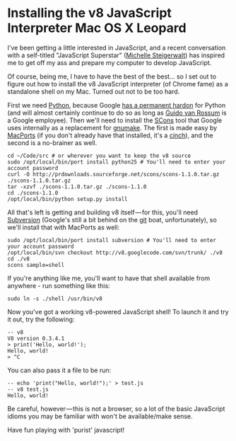 Installing the v8 JavaScript Interpreter Mac OS X Leopard
=========================================================

I've been getting a little interested in JavaScript, and a recent conversation
with a self-titled "JavaScript Superstar"
([Michelle Steigerwalt][msteigerwalt]) has inspired me to get off my ass and
prepare my computer to develop JavaScript.

Of course, being me, I have to have the best of the best… so I set out to
figure out how to install the v8 JavaScript interpreter (of Chrome fame) as a
standalone shell on my Mac. Turned out not to be too hard.

First we need [Python][], because Google
[has a permanent hardon][google-python] for Python (and will almost certainly
continue to do so as long as [Guido van Rossum][Guido] is a Google employee).
Then we'll need to install the [SCons][] tool that Google uses internally as a
replacement for [gnumake][]. The first is made easy by [MacPorts][] (if you
don't already have that installed, it's a [cinch][installing-macports]), and
the second is a no-brainer as well.
    
    cd ~/Code/src # or wherever you want to keep the v8 source
    sudo /opt/local/bin/port install python25 # You'll need to enter your account password
    curl -O http://prdownloads.sourceforge.net/scons/scons-1.1.0.tar.gz ./scons-1.1.0.tar.gz
    tar -xzvf ./scons-1.1.0.tar.gz ./scons-1.1.0
    cd ./scons-1.1.0
    /opt/local/bin/python setup.py install
    
All that's left is getting and building v8 itself — for this, you'll need
[Subversion][] (Google's still a bit behind on the [git][] boat,
unfortunately), so we'll install that with MacPorts as well:
    
    sudo /opt/local/bin/port install subversion # You'll need to enter your account password
    /opt/local/bin/svn checkout http://v8.googlecode.com/svn/trunk/ ./v8
    cd ./v8
    scons sample=shell
    
If you're anything like me, you'll want to have that shell available
from anywhere - run something like this:
    
    sudo ln -s ./shell /usr/bin/v8
    
Now you've got a working v8-powered JavaScript shell! To launch it and try it
out, try the following:
    
    -- v8
    V8 version 0.3.4.1
    > print('Hello, world!');
    Hello, world!
    > ^C
    
You can also pass it a file to be run:

    -- echo 'print("Hello, world!");' > test.js
    -- v8 test.js
    Hello, world!
    
Be careful, however — this is not a browser, so a lot of the basic JavaScript
idioms you may be familiar with won't be available/make sense.

Have fun playing with 'purist' javascript!

[msteigerwalt]: <http://msteigerwalt.com/> "Michelle Steigerwalt's home page"
[Python]: <http://python.org/> "Python Programming Language"
[google-python]: <http://www.sauria.com/~twl/conferences/pycon2005/20050325/Python%20at%20Google.notes> "A writeup of Python's integration at Google by Greg Stein"
[Guido]: <http://www.python.org/~guido/> "Guido van Rossum's home page"
[SCons]: <http://scons.org/> "SCons home page"
[gnumake]: <http://gnu.org/software/make/> "GNU Make home page"
[MacPorts]: <http://macports.org/> "MacPorts home page"
[installing-macports]: <http://www.macports.org/install.php> "Installing MacPorts"
[Subversion]: <http://subversion.tigris.org/> "Subversion home page"
[git]: <http://git-scm.com/> "git-scm - Fast Version Control System"